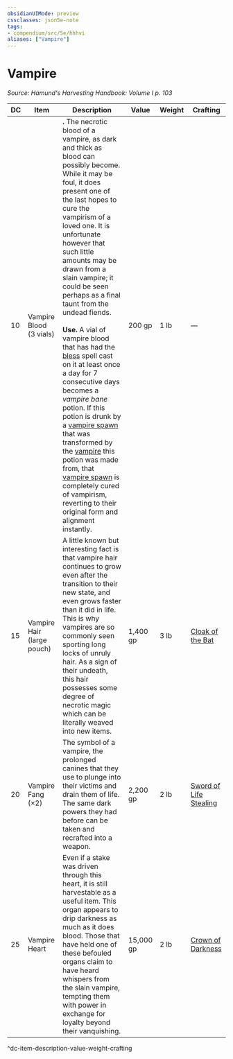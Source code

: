 ```yaml
---
obsidianUIMode: preview
cssclasses: json5e-note
tags:
- compendium/src/5e/hhhvi
aliases: ["Vampire"]
---
```

# Vampire
*Source: Hamund's Harvesting Handbook: Volume I p. 103* 

| DC | Item | Description | Value | Weight | Crafting |
|----|------|-------------|-------|--------|----------|
| 10 | Vampire Blood (3 vials) | **.** The necrotic blood of a vampire, as dark and thick as blood can possibly become. While it may be foul, it does present one of the last hopes to cure the vampirism of a loved one. It is unfortunate however that such little amounts may be drawn from a slain vampire; it could be seen perhaps as a final taunt from the undead fiends.<br /><br />**Use.** A vial of vampire blood that has had the [bless](compendium/spells/bless.md) spell cast on it at least once a day for 7 consecutive days becomes a *vampire bane* potion. If this potion is drunk by a [vampire spawn](compendium/bestiary/undead/vampire-spawn.md) that was transformed by the [vampire](compendium/bestiary/undead/vampire.md) this potion was made from, that [vampire spawn](compendium/bestiary/undead/vampire-spawn.md) is completely cured of vampirism, reverting to their original form and alignment instantly. | 200 gp | 1 lb | — |
| 15 | Vampire Hair (large pouch) | A little known but interesting fact is that vampire hair continues to grow even after the transition to their new state, and even grows faster than it did in life. This is why vampires are so commonly seen sporting long locks of unruly hair. As a sign of their undeath, this hair possesses some degree of necrotic magic which can be literally weaved into new items. | 1,400 gp | 3 lb | [Cloak of the Bat](compendium/items/cloak-of-the-bat.md) |
| 20 | Vampire Fang (×2) | The symbol of a vampire, the prolonged canines that they use to plunge into their victims and drain them of life. The same dark powers they had before can be taken and recrafted into a weapon. | 2,200 gp | 2 lb | [Sword of Life Stealing](compendium/items/sword-of-life-stealing.md) |
| 25 | Vampire Heart | Even if a stake was driven through this heart, it is still harvestable as a useful item. This organ appears to drip darkness as much as it does blood. Those that have held one of these befouled organs claim to have heard whispers from the slain vampire, tempting them with power in exchange for loyalty beyond their vanquishing. | 15,000 gp | 2 lb | [Crown of Darkness](compendium/items/crown-of-darkness-hhhvi.md) |
^dc-item-description-value-weight-crafting